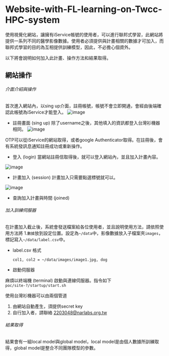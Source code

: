# Website-with-FL-learning-on-Twcc-HPC-system
使用視覺化網站，讓擁有iService帳號的使用者，可以進行聯邦式學習，此網站將提供一系列不同的醫學影像數據。使用者必須提供與計畫相關的數據才可加入，而聯邦式學習的目的為互相提供訓練模型，因此，不必擔心個資外。

以下將會說明如何加入此計畫、操作方法和結果取得。

## 網站操作
###### 介面介紹與操作
首次進入網站內，以sing up介面，註冊帳號，帳號不會立即開通，會經由後端確認此帳號為iService才能登入。
![image](https://user-images.githubusercontent.com/20851973/183823828-52fa32f2-6377-422c-b031-5843861b8fad.png)
 
* 註冊畫面 (sing up)
除了username之後，其他填入的資訊都登入台灣衫機器相同。
![image](https://user-images.githubusercontent.com/20851973/183824012-78902603-452c-44e9-bd11-52ffac53adf7.png)

OTP可以從iService的網站取得，或者google Authenticator取得。在註冊後，會有系統發訊息通知註冊成功或重新操作。

* 登入 (login)
當網站註冊信取得後，就可以登入網站內，並且加入計畫內容。

![image](https://user-images.githubusercontent.com/20851973/183824857-d8a99452-6525-4250-a7a3-89bbcb5c753d.png)

* 計畫加入 (session)
計畫加入只需要點選標號就可以。

![image](https://user-images.githubusercontent.com/20851973/183824960-09c9c47c-e443-4f6e-bb26-3cf3915c0580.png)

* 查詢加入計畫與時間 (joined)
  
###### 加入訓練伺服器
在計畫加入截止後，系統會發送檔案給各位使用者，並且說明使用方法，請依照使用方法將 1.`數據`放到設定位置。設定為`~/data`中，影像數據放入子檔案夾`images`，標記寫入`~/data/label.csv`中。

* label.csv 格式

    `col1, col2 = ~/data/images/image1.jpg, dog`

* 啟動伺服器

麻煩以終端機 (terminal) 啟動與連線伺服器。指令如下
`poc/site-?/startup/start.sh`


使用台灣衫機器可以由兩個管道
1. 由網站自動產生，須提供secret key
2. 自行加入者，請聯絡 2203048@narlabs.org.tw

###### 結果取得
結果會有一組local model與global model，local model是由個人數據所訓練取得，global model是整合不同團隊模型的參數。

